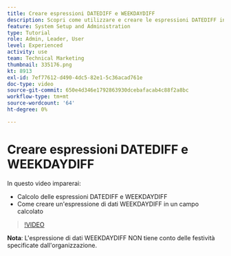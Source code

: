 ```yaml
---
title: Creare espressioni DATEDIFF e WEEKDAYDIFF
description: Scopri come utilizzare e creare le espressioni DATEDIFF in un campo calcolato in Adobe [!DNL Workfront].
feature: System Setup and Administration
type: Tutorial
role: Admin, Leader, User
level: Experienced
activity: use
team: Technical Marketing
thumbnail: 335176.png
kt: 8913
exl-id: 7ef77612-d490-4dc5-82e1-5c36acad761e
doc-type: video
source-git-commit: 650e4d346e1792863930dcebafacab4c88f2a8bc
workflow-type: tm+mt
source-wordcount: '64'
ht-degree: 0%

---
```


# Creare espressioni DATEDIFF e WEEKDAYDIFF

In questo video imparerai:

* Calcolo delle espressioni DATEDIFF e WEEKDAYDIFF
* Come creare un&#39;espressione di dati WEEKDAYDIFF in un campo calcolato

>[!VIDEO](https://video.tv.adobe.com/v/335176/?quality=12&learn=on)

**Nota**: L&#39;espressione di dati WEEKDAYDIFF NON tiene conto delle festività specificate dall&#39;organizzazione.

